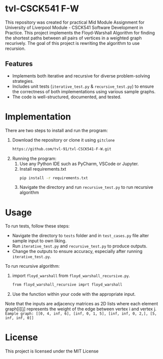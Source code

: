 # tvl-CSCK541 F-W 
 This repository was created for practical Mid Module Assignment for University of Liverpool Module - CSCK541 Software Development in Practice. This project implements the Floyd-Warshall Algorithm for finding the shortest paths between all pairs of vertices in a weighted graph recurively.
 The goal of this project is rewriting the algorithm to use recursion.
 
## Features
- Implements both iterative and recursive  for diverse problem-solving strategies.
- Includes unit tests (`iterative_test.py` & `recursive_test.py`) to ensure the correctness of both implementations using various sample graphs.
- The code is well-structured, documented, and tested.

# Implementation
There are two steps to install and run the program:
1. Download the repository or clone it using `gitclone`
   ```bash
   https://github.com/tvl-91/tvl-CSCK541-F-W.git
2. Running the program:
   1. Use any Python IDE such as PyCharm, VSCode or Jupyter.
   2. Install requirements.txt
      ```bash
      pip install -r requirements.txt
   3. Navigate the directory and run `recursive_test.py` to run recursive algorithm

 # Usage
 To run tests, follow these steps:
 - Navigate the directory to `tests` folder and in `test_cases.py` file alter sample input to own liking.
 - Run `iterative_test.py` and `recursive_test.py` to produce outputs.
 - Change the outputs to ensure accuracy, especially after running `iterative_test.py`.

 To run recursive algorithm:
 1. import `floyd_warshall` from `floyd_warshall_recursive.py`.
    ```bash
    from floyd_warshall_recursive imprt floyd_warshall
 2. Use the function within your code with the appropriate input.

 Note that the inputs are adjacency matrices as 2D lists where each element graph[i][j] represents the weight of the edge between vertex i and vertex j.
 `Eample graph: [[0, 4, inf, 6], [inf, 0, 1, 5], [inf, inf, 0, 2,], [5, inf, inf, 0]]`

 # License
 This project is licensed under the MIT License
 
